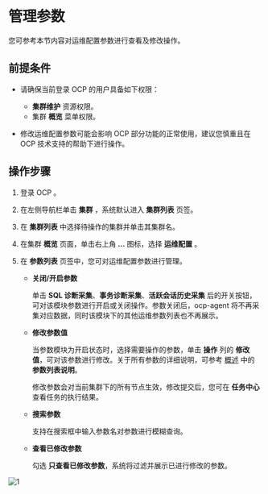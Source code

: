 # 管理参数

您可参考本节内容对运维配置参数进行查看及修改操作。

## 前提条件

* 请确保当前登录 OCP 的用户具备如下权限：

  * **集群维护** 资源权限。
  * 集群 **概览** 菜单权限。

* 修改运维配置参数可能会影响 OCP 部分功能的正常使用，建议您慎重且在 OCP 技术支持的帮助下进行操作。

## 操作步骤

1. 登录 OCP 。

2. 在左侧导航栏单击 **集群** ，系统默认进入 **集群列表** 页签。

3. 在 **集群列表** 中选择待操作的集群并单击其集群名。

4. 在集群 **概览** 页面，单击右上角 **...** 图标，选择 **运维配置** 。

5. 在 **参数列表** 页签中，您可对运维配置参数进行管理。

   * **关闭/开启参数**

     单击 **SQL 诊断采集**、**事务诊断采集**、**活跃会话历史采集** 后的开关按钮，可对该模块参数进行开启或关闭操作。参数关闭后，ocp-agent 将不再采集对应数据，同时该模块下的其他运维参数列表也不再展示。

   * **修改参数值**

     当参数模块为开启状态时，选择需要操作的参数，单击 **操作** 列的 **修改值**，可对该参数进行修改。关于所有参数的详细说明，可参考 [概述](100.om-configuration-overview.md) 中的 **参数列表说明**。

     修改参数会对当前集群下的所有节点生效，修改提交后，您可在 **任务中心** 查看任务的执行结果。

   * **搜索参数**

     支持在搜索框中输入参数名对参数进行模糊查询。

   * **查看已修改参数**

     勾选 **只查看已修改参数**，系统将过滤并展示已进行修改的参数。

![1](https://obbusiness-private.oss-cn-shanghai.aliyuncs.com/doc/img/ocp/432/%E8%BF%90%E7%BB%B4%E9%85%8D%E7%BD%AE.png)
